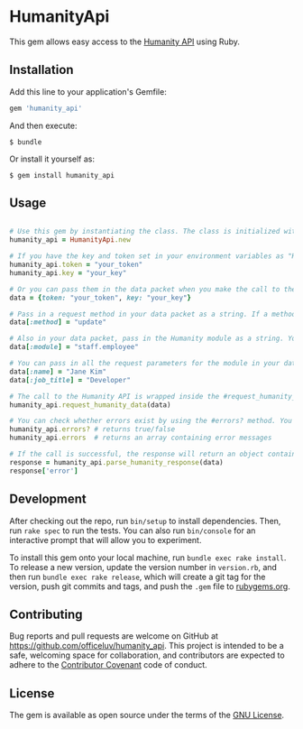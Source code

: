 # HumanityApi

This gem allows easy access to the [Humanity API](https://www.humanity.shiftplanning.com/api/) using Ruby.

## Installation

Add this line to your application's Gemfile:

```ruby
gem 'humanity_api'
```

And then execute:

    $ bundle

Or install it yourself as:

    $ gem install humanity_api

## Usage

```ruby

# Use this gem by instantiating the class. The class is initialized with a output format of 'json'. Currently, the output format can only be set as json.
humanity_api = HumanityApi.new

# If you have the key and token set in your environment variables as "HUMANITY_KEY" and "HUMANITY_TOKEN", the gem will find and use them. You can also access the key and token using getters and setters:
humanity_api.token = "your_token"
humanity_api.key = "your_key"

# Or you can pass them in the data packet when you make the call to the API:
data = {token: "your_token", key: "your_key"}

# Pass in a request method in your data packet as a string. If a method is not passed in, it will default to a get request.
data[:method] = "update"

# Also in your data packet, pass in the Humanity module as a string. You can see the full list of modules at https://www.humanity.shiftplanning.com/api/.
data[:module] = "staff.employee"

# You can pass in all the request parameters for the module in your data packet as well.
data[:name] = "Jane Kim"
data[:job_title] = "Developer"

# The call to the Humanity API is wrapped inside the #request_humanity_data method. Call this method with the data packet containing your request parameters.
humanity_api.request_humanity_data(data)

# You can check whether errors exist by using the #errors? method. You can also see which errors exist on the instance by using the errors getter.
humanity_api.errors? # returns true/false
humanity_api.errors  # returns an array containing error messages

# If the call is successful, the response will return an object containing the requested data from the Humanity API. Otherwise, it will return an object containing the error. You can check whether the errors on the response by accessing the 'error' key on the response object.
response = humanity_api.parse_humanity_response(data)
response['error']

```

## Development

After checking out the repo, run `bin/setup` to install dependencies. Then, run `rake spec` to run the tests. You can also run `bin/console` for an interactive prompt that will allow you to experiment.

To install this gem onto your local machine, run `bundle exec rake install`. To release a new version, update the version number in `version.rb`, and then run `bundle exec rake release`, which will create a git tag for the version, push git commits and tags, and push the `.gem` file to [rubygems.org](https://rubygems.org).

## Contributing

Bug reports and pull requests are welcome on GitHub at https://github.com/officeluv/humanity_api. This project is intended to be a safe, welcoming space for collaboration, and contributors are expected to adhere to the [Contributor Covenant](http://contributor-covenant.org) code of conduct.


## License

The gem is available as open source under the terms of the [GNU License](https://www.gnu.org/licenses/gpl-3.0.en.html).

